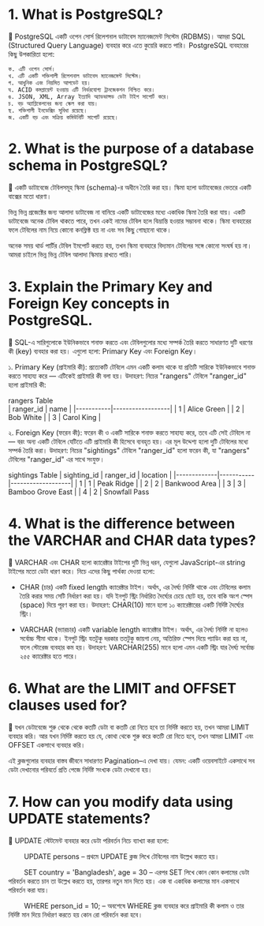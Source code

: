


# 1. What is PostgreSQL?
🐆 PostgreSQL একটি ওপেন সোর্স রিলেশনাল ডাটাবেস ম্যানেজমেন্ট সিস্টেম (RDBMS)। আমরা SQL (Structured Query Language) ব্যবহার করে এতে কুয়েরি করতে পারি। PostgreSQL ব্যবহারের কিছু উপকারিতা হলো:

    ক. এটি ওপেন সোর্স।
    খ. এটি একটি শক্তিশালী রিলেশনাল ডাটাবেস ম্যানেজমেন্ট সিস্টেম।
    গ. আধুনিক এবং নিয়মিত আপডেট হয়।
    ঘ. ACID কমপ্লায়েন্ট হওয়ায় এটি নির্ভরযোগ্য ট্রানজেকশন নিশ্চিত করে।
    ঙ. JSON, XML, Array ইত্যাদি অ্যাডভান্সড ডেটা টাইপ সাপোর্ট করে।
    চ. বড় অ্যাপ্লিকেশনের জন্য স্কেল করা যায়।
    ছ. শক্তিশালী ইনডেক্সিং সুবিধা রয়েছে।
    জ. একটি বড় এবং সক্রিয় কমিউনিটি সাপোর্ট রয়েছে।

# 2. What is the purpose of a database schema in PostgreSQL?
🐆 একটি ডাটাবেজে টেবিলসমূহ স্কিমা (schema)-র অধীনে তৈরি করা হয়।
স্কিমা হলো ডাটাবেজের ভেতরে একটি বাক্সের মতো ধারণা।

ভিন্ন ভিন্ন প্রজেক্টের জন্য আলাদা ডাটাবেজ না বানিয়ে একটি ডাটাবেজের মধ্যে একাধিক স্কিমা তৈরি করা যায়।
একটি ডাটাবেজে অনেক টেবিল থাকতে পারে, তখন একই নামের টেবিল হলে বিভ্রান্তি হওয়ার সম্ভাবনা থাকে।
স্কিমা ব্যবহারের ফলে টেবিলের নাম নিয়ে কোনো কনফ্লিক্ট হয় না এবং সব কিছু গোছানো থাকে।

অনেক সময় থার্ড পার্টির টেবিল ইমপোর্ট করতে হয়, তখন স্কিমা ব্যবহারে বিদ্যমান টেবিলের সঙ্গে কোনো সংঘর্ষ হয় না।
আমরা চাইলে ভিন্ন ভিন্ন টেবিল আলাদা স্কিমায় রাখতে পারি।

# 3. Explain the Primary Key and Foreign Key concepts in PostgreSQL.
🐆 SQL-এ সারিগুলোকে ইউনিকভাবে শনাক্ত করতে এবং টেবিলগুলোর মধ্যে সম্পর্ক তৈরি করতে সাধারণত দুটি ধরণের কী (key) ব্যবহার করা হয়। এগুলো হলো: Primary Key এবং Foreign Key।

১. Primary Key (প্রাইমারি কী): প্রত্যেকটি টেবিলে এমন একটি কলাম থাকে যা প্রতিটি সারিকে ইউনিকভাবে শনাক্ত করতে সাহায্য করে — এটিকেই প্রাইমারি কী বলা হয়। 
    উদাহরণ: নিচের "rangers" টেবিলে "ranger_id" হলো প্রাইমারি কী:

rangers Table                          
| ranger_id | name             | 
|-----------|------------------|
| 1         | Alice Green      | 
| 2         | Bob White        | 
| 3         | Carol King       | 

২. Foreign Key (ফরেন কী): ফরেন কী ও একটি সারিকে শনাক্ত করতে সাহায্য করে, তবে এটি সেই টেবিলে না — বরং অন্য একটি টেবিলে যেটিতে এটি প্রাইমারি কী হিসেবে ব্যবহৃত হয়। এর মূল উদ্দেশ্য হলো দুটি টেবিলের মধ্যে সম্পর্ক তৈরি করা। 
    উদাহরণ: নিচের "sightings" টেবিলে "ranger_id" হলো ফরেন কী, যা "rangers" টেবিলের "ranger_id" এর সাথে সংযুক্ত।

sightings Table
| sighting_id | ranger_id | location          | 
|-------------|-----------|-------------------|
| 1           | 1         | Peak Ridge        | 
| 2           | 2         | Bankwood Area     | 
| 3           | 3         | Bamboo Grove East | 
| 4           | 2         | Snowfall Pass

# 4. What is the difference between the VARCHAR and CHAR data types?
🐆 VARCHAR এবং CHAR হলো ক্যারেক্টার টাইপের দুটি ভিন্ন ধরন, যেগুলো JavaScript-এর string টাইপের মতো ডেটা ধারণ করে। নিচে এদের কিছু পার্থক্য দেওয়া হলো:

- CHAR (চার) একটি fixed length ক্যারেক্টার টাইপ। অর্থাৎ, এর দৈর্ঘ্য নির্দিষ্ট থাকে এবং টেবিলের কলাম তৈরি করার সময় সেটি নির্ধারণ করা হয়। যদি ইনপুট স্ট্রিং নির্ধারিত দৈর্ঘ্যের চেয়ে ছোট হয়, তবে বাকি অংশ স্পেস (space) দিয়ে পূরণ করা হয়। 
    উদাহরণ: CHAR(10) মানে হলো ১০ ক্যারেক্টারের একটি নির্দিষ্ট দৈর্ঘ্যের স্ট্রিং।

- VARCHAR (ভ্যারচার) একটি variable length ক্যারেক্টার টাইপ। অর্থাৎ, এর দৈর্ঘ্য নির্দিষ্ট না হলেও সর্বোচ্চ সীমা থাকে। ইনপুট স্ট্রিং যতটুকু দরকার ততটুকু জায়গা নেয়, অতিরিক্ত স্পেস দিয়ে প্যাডিং করা হয় না, ফলে স্টোরেজ ব্যবহার কম হয়। 
    উদাহরণ: VARCHAR(255) মানে হলো এমন একটি স্ট্রিং যার দৈর্ঘ্য সর্বোচ্চ ২৫৫ ক্যারেক্টার হতে পারে। 

# 6. What are the LIMIT and OFFSET clauses used for?
🐆 যখন ডেটাবেজে শুরু থেকে থেকে কতটি ডেটা বা কতটি রো নিতে হবে তা নির্দিষ্ট করতে হয়, তখন আমরা LIMIT ব্যবহার করি। আর যখন নির্দিষ্ট করতে হয় যে,    কোথা থেকে শুরু করে কতটি রো নিতে হবে, তখন আমরা LIMIT এবং OFFSET একসাথে ব্যবহার করি।

এই ক্লজগুলোর ব্যবহার বাস্তব জীবনে সাধারণত Pagination–এ দেখা যায়। যেমন: একটি ওয়েবসাইটে একসাথে সব ডেটা দেখানোর পরিবর্তে প্রতি পেজে নির্দিষ্ট সংখ্যক ডেটা দেখানো হয়।

# 7. How can you modify data using UPDATE statements?
🐆  UPDATE স্টেটমেন্ট ব্যবহার করে ডেটা পরিবর্তন নিচে ব্যাখ্যা করা হলো:

        UPDATE persons – প্রথমে UPDATE ক্লজ লিখে টেবিলের নাম উল্লেখ করতে হয়।

        SET country = 'Bangladesh', age = 30 – এরপর SET লিখে কোন কোন কলামের ডেটা পরিবর্তন করতে চান তা উল্লেখ করতে হয়, তারপর নতুন মান দিতে হয়। 
        এক বা একাধিক কলামের মান একসাথে পরিবর্তন করা যায়।

        WHERE person_id = 10; – অবশেষে WHERE ক্লজ ব্যবহার করে প্রাইমারি কী কলাম ও তার নির্দিষ্ট মান দিয়ে নির্ধারণ করতে হয় কোন রো পরিবর্তন করা হবে।

        
